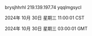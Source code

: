 brysjhhrhl 219.139.197.74 yqqlmgsycl

2024年 10月 30日 星期三 11:00:01 CST

2024年 10月 30日 星期三 03:00:01 GMT
